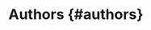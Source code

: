 <script setup>
import { VPTeamMembers } from 'vitepress/theme'

const telegramSvg = `<svg role="img" viewBox="0 0 24 24" xmlns="http://www.w3.org/2000/svg"><title>Telegram</title><path d="M11.944 0A12 12 0 0 0 0 12a12 12 0 0 0 12 12 12 12 0 0 0 12-12A12 12 0 0 0 12 0a12 12 0 0 0-.056 0zm4.962 7.224c.1-.002.321.023.465.14a.506.506 0 0 1 .171.325c.016.093.036.306.02.472-.18 1.898-.962 6.502-1.36 8.627-.168.9-.499 1.201-.82 1.23-.696.065-1.225-.46-1.9-.902-1.056-.693-1.653-1.124-2.678-1.8-1.185-.78-.417-1.21.258-1.91.177-.184 3.247-2.977 3.307-3.23.007-.032.014-.15-.056-.212s-.174-.041-.249-.024c-.106.024-1.793 1.14-5.061 3.345-.48.33-.913.49-1.302.48-.428-.008-1.252-.241-1.865-.44-.752-.245-1.349-.374-1.297-.789.027-.216.325-.437.893-.663 3.498-1.524 5.83-2.529 6.998-3.014 3.332-1.386 4.025-1.627 4.476-1.635z"/></svg>`

const members = [
  {
    avatar: 'https://avatars.githubusercontent.com/u/26873765',
    name: 'Max Foxie',
    title: 'author',
    links: [
      { icon: 'github', link: 'https://github.com/altfoxie' },
      { icon: { svg: telegramSvg }, link: 'https://t.me/altfoxie' },
    ]
  },

  {
    avatar: 'https://avatars.githubusercontent.com/u/24701608',
    name: 'Gleb Gorokhov',
    title: 'site & logo',
    links: [
      { icon: 'github', link: 'https://github.com/glebgorokhov' },
      { icon: { svg: telegramSvg }, link: 'https://t.me/ververy' },  
    ]
  },
]
</script>

# Authors {#authors}

<VPTeamMembers size="small" :members="members" />
